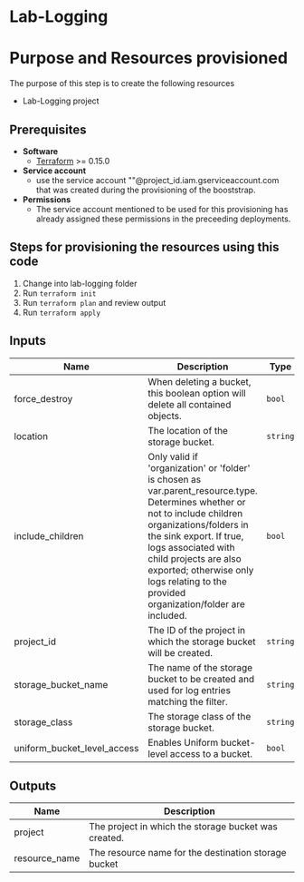 # Lab-Logging

# Purpose and Resources provisioned

The purpose of this step is to create the following resources

- Lab-Logging project 


## Prerequisites
- **Software**
   - [Terraform](https://www.terraform.io/downloads.html) >= 0.15.0
- **Service account**
	- use the service account "<service account name>"@project_id.iam.gserviceaccount.com that was created during the provisioning of the booststrap.
- **Permissions**
	- The service account mentioned to be used for this provisioning has already assigned these permissions in the preceeding deployments. 

## Steps for provisioning the resources using this code

1. Change into lab-logging folder
2. Run `terraform init`
3. Run `terraform plan` and review output
4. Run `terraform apply`



<!-- BEGINNING OF PRE-COMMIT-TERRAFORM DOCS HOOK -->

## Inputs

| Name | Description | Type | Default | Required |
|------|-------------|------|---------|:--------:|
| force\_destroy | When deleting a bucket, this boolean option will delete all contained objects. | `bool` | `false` | no |
| location | The location of the storage bucket. | `string` | `"US"` | no |
| include\_children | Only valid if 'organization' or 'folder' is chosen as var.parent\_resource.type. Determines whether or not to include children organizations/folders in the sink export. If true, logs associated with child projects are also exported; otherwise only logs relating to the provided organization/folder are included. | `bool` | `false` | no |
| project\_id | The ID of the project in which the storage bucket will be created. | `string` | n/a | yes |
| storage\_bucket\_name | The name of the storage bucket to be created and used for log entries matching the filter. | `string` | n/a | yes |
| storage\_class | The storage class of the storage bucket. | `string` | `"STANDARD"` | no |
| uniform\_bucket\_level\_access | Enables Uniform bucket-level access to a bucket. | `bool` | `true` | no |

<!-- END OF PRE-COMMIT-TERRAFORM DOCS HOOK -->

<!-- BEGINNING OF PRE-COMMIT-TERRAFORM DOCS HOOK -->

## Outputs

| Name | Description |
|------|-------------|
| project | The project in which the storage bucket was created. |
| resource\_name | The resource name for the destination storage bucket |

<!-- END OF PRE-COMMIT-TERRAFORM DOCS HOOK -->